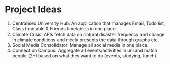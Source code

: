 # Project Ideas

1. Centralised University Hub: An application that manages Email, Todo list, Class timetable & Friends timetables in one place.
2. Climate Crisis: APIs fetch data on natural disaster frequency and change in climate conditions and nicely presents the data
through graphs etc.
3. Social Media Consolidator: Manage all social media in one place.
4. Connect on Campus: Aggregate all events/activities in uni and match people (2+) based on what they want to do (events,
studying, lunch).
